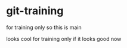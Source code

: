 # git-training

for training only so this is main

looks cool
for training only if it looks good
now
